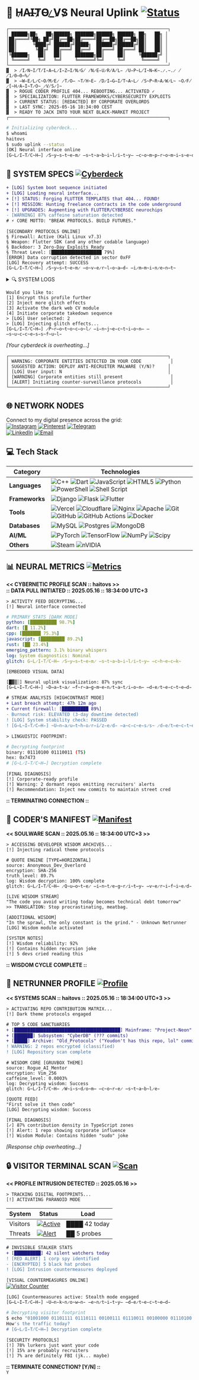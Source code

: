 # 🌌 H̷A̵I̴T̷O̴_̷V̸S̷ Neural Uplink [![Status](https://img.shields.io/badge/Status-Online-%2300FF00?style=plastic)](https://example.com)

```plaintext
┌────────────────────────────────────────────────────────────┐
│ ██████╗██╗   ██╗██████╗ ███████╗██████╗ ██████╗ ██╗   ██╗ │
│██╔════╝╚██╗ ██╔╝██╔══██╗██╔════╝██╔══██╗██╔══██╗██║   ██║ │
│██║      ╚████╔╝ ██████╔╝█████╗  ██████╔╝██████╔╝██║   ██║ │
│██║       ╚██╔╝  ██╔═══╝ ██╔══╝  ██╔═══╝ ██╔═══╝ ██║   ██║ │
│╚██████╗   ██║   ██║     ███████╗██║     ██║     ╚██████╔╝ │
│ ╚═════╝   ╚═╝   ╚═╝     ╚══════╝╚═╝     ╚═╝      ╚═════╝  │
└────────────────────────────────────────────────────────────┘
▓  > ̸I̷N̴I̸T̸I̵A̶L̷I̵Z̶I̸N̷G̸ ̸N̷E̵U̷R̸A̸L̵ ̸U̵P̴L̸I̴N̶K̴.̷.̴.̷ ̸1̷0̶0̶%̸
▓  > ̶W̵E̷L̷C̴O̸M̷E̷ ̷T̷O̶ ̴T̸H̴E̵ ̸D̷I̶G̶I̸T̴A̴L̷ ̸S̴P̴R̴A̷W̷L̴ ̴O̷F̸ ̷[̴H̷A̵I̴T̷O̴_̷V̸S̷]̴
▓  > ROGUE CODER PROFILE 404... REBOOTING... ACTIVATED ✓
▓  > SPECIALIZATION: FLUTTER FRAMEWORKS/CYBERSECURITY EXPLOITS
▓  > CURRENT STATUS: [REDACTED] BY CORPORATE OVERLORDS
▓  > LAST SYNC: 2025-05-16 18:34:00 CEST
▓  > READY TO JACK INTO YOUR NEXT BLACK-MARKET PROJECT
┌────────────────────────────────────────────────────────────┐
```

```bash
# Initializing cyberdeck...
$ whoami
haitovs
$ sudo uplink --status
[OK] Neural interface online
[G̴L̷I̵T̸C̴H̶] ̷S̴y̶s̵t̴e̵m̷ ̶s̴t̴a̴b̴i̴l̷i̵t̴y̶ ̶c̴o̴m̴p̵r̴o̴m̴i̵s̴e̴d̵
```

## 💾 SYSTEM SPECS [![Cyberdeck](https://img.shields.io/badge/Cyberdeck-v4.2.3.7-%23FF00FF?style=plastic)](https://example.com)

```diff
+ [LOG] System boot sequence initiated
+ [LOG] Loading neural interface...
+ [!] STATUS: Forging FLUTTER TEMPLATES that 404... FOUND!
+ [!] MISSION: Hunting freelance contracts in the code underground
+ [!] UPGRADES: Augmenting with FLUTTER/CYBERSEC neurochips
- [WARNING] 87% caffeine saturation detected
# ⚡️ CORE MOTTO: "BREAK PROTOCOLS. BUILD FUTURES."
```

```glitch
[SECONDARY PROTOCOLS ONLINE]
§ Firewall: Active (Kali Linux v7.3)
§ Weapon: Flutter SDK (and any other codable language)
§ Backdoor: 3 Zero-Day Exploits Ready
§ Threat Level: [███████████████████ 79%]
[ERROR] Data corruption detected in sector 0xFF
[LOG] Recovery attempt: SUCCESS
[G̴L̷I̵T̸C̴H̶] ̷S̴y̶s̵t̴e̵m̷ ̶o̴v̵e̷r̴l̵o̴a̶d̵ ̶i̷m̵m̴i̵n̷e̵n̶t̴
```

<details>
<summary>🔍 SYSTEM LOGS</summary>
```bash
# System diagnostics
$ nmap -sS localhost
Starting Nmap 8.0 ( https://nmap.org ) at 2025-05-16 18:34 CEST
Nmap scan report for localhost (127.0.0.1)
PORT    STATE SERVICE
22/tcp  open  ssh
80/tcp  open  http
443/tcp open  https
[G̴L̷I̵T̸C̴H̶] ̴P̴o̴r̴t̷ ̶s̴c̴a̵n̴ ̶c̴o̴m̴p̴l̴e̴t̴e̵
```
</details>

```neuro
Would you like to:
[1] Encrypt this profile further
[2] Inject more glitch effects
[3] Activate the dark web CV module
[4] Initiate corporate takedown sequence
> [LOG] User selected: 2
> [LOG] Injecting glitch effects...
[G̴L̷I̵T̸C̴H̶] ̷P̴r̶o̴t̴o̴c̵o̴l̷ ̶i̵n̴j̴e̵c̴t̴i̵o̴n̶ ̶s̴u̴c̵c̴e̵s̵s̴f̴u̴l̵
```

*[Your cyberdeck is overheating...]*

```plaintext
┌────────────────────────────────────────────────────────────┐
│ WARNING: CORPORATE ENTITIES DETECTED IN YOUR CODE           │
│ SUGGESTED ACTION: DEPLOY ANTI-RECRUITER MALWARE (Y/N)?     │
│ [LOG] User input: N                                        │
│ [WARNING] Corporate entities still present                  │
│ [ALERT] Initiating counter-surveillance protocols           │
└────────────────────────────────────────────────────────────┘
```

## 🌐 NETWORK NODES

Connect to my digital presence across the grid:  
[![Instagram](https://img.shields.io/badge/Instagram-%23E4405F.svg?logo=Instagram&logoColor=white)](https://instagram.com/haito____) [![Pinterest](https://img.shields.io/badge/Pinterest-%23E60023.svg?logo=Pinterest&logoColor=white)](https://pinterest.com/spispokistm) [![Telegram](https://img.shields.io/badge/Telegram-%23F0F0F0.svg?logo=Telegram&logoColor=blue)](https://t.me/yeaes)  
[![LinkedIn](https://img.shields.io/badge/LinkedIn-%230077B5.svg?logo=linkedin&logoColor=white)](https://linkedin.com/in/yhlas-bayev-a49284269) [![Email](https://img.shields.io/badge/Email-D14836?logo=gmail&logoColor=white)](mailto:spispokistm@gmail.com)

## 💻 Tech Stack

| Category   | Technologies |
|------------|--------------|
| **Languages** | ![C++](https://img.shields.io/badge/c++-%2300599C.svg?style=flat-square&logo=c%2B%2B&logoColor=white) ![Dart](https://img.shields.io/badge/dart-%230175C2.svg?style=flat-square&logo=dart&logoColor=white) ![JavaScript](https://img.shields.io/badge/javascript-%23323330.svg?style=flat-square&logo=javascript&logoColor=%23F7DF1E) ![HTML5](https://img.shields.io/badge/html5-%23E34F26.svg?style=flat-square&logo=html5&logoColor=white) ![Python](https://img.shields.io/badge/python-3670A0?style=flat-square&logo=python&logoColor=ffdd54) ![PowerShell](https://img.shields.io/badge/PowerShell-%235391FE.svg?style=flat-square&logo=powershell&logoColor=white) ![Shell Script](https://img.shields.io/badge/shell_script-%23121011.svg?style=flat-square&logo=gnu-bash&logoColor=white) |
| **Frameworks** | ![Django](https://img.shields.io/badge/django-%23092E20.svg?style=flat-square&logo=django&logoColor=white) ![Flask](https://img.shields.io/badge/flask-%23000.svg?style=flat-square&logo=flask&logoColor=white) ![Flutter](https://img.shields.io/badge/Flutter-%2302569B.svg?style=flat-square&logo=Flutter&logoColor=white) |
| **Tools** | ![Vercel](https://img.shields.io/badge/vercel-%23000000.svg?style=flat-square&logo=vercel&logoColor=white) ![Cloudflare](https://img.shields.io/badge/Cloudflare-F38020?style=flat-square&logo=Cloudflare&logoColor=white) ![Nginx](https://img.shields.io/badge/nginx-%23009639.svg?style=flat-square&logo=nginx&logoColor=white) ![Apache](https://img.shields.io/badge/apache-%23D42029.svg?style=flat-square&logo=apache&logoColor=white) ![Git](https://img.shields.io/badge/git-%23F05033.svg?style=flat-square&logo=git&logoColor=white) ![GitHub](https://img.shields.io/badge/github-%23121011.svg?style=flat-square&logo=github&logoColor=white) ![GitHub Actions](https://img.shields.io/badge/github%20actions-%232671E5.svg?style=flat-square&logo=githubactions&logoColor=white) ![Docker](https://img.shields.io/badge/docker-%230db7ed.svg?style=flat-square&logo=docker&logoColor=white) |
| **Databases** | ![MySQL](https://img.shields.io/badge/mysql-4479A1.svg?style=flat-square&logo=mysql&logoColor=white) ![Postgres](https://img.shields.io/badge/postgres-%23316192.svg?style=flat-square&logo=postgresql&logoColor=white) ![MongoDB](https://img.shields.io/badge/MongoDB-%234ea94b.svg?style=flat-square&logo=mongodb&logoColor=white) |
| **AI/ML** | ![PyTorch](https://img.shields.io/badge/PyTorch-%23EE4C2C.svg?style=flat-square&logo=PyTorch&logoColor=white) ![TensorFlow](https://img.shields.io/badge/TensorFlow-%23FF6F00.svg?style=flat-square&logo=TensorFlow&logoColor=white) ![NumPy](https://img.shields.io/badge/numpy-%23013243.svg?style=flat-square&logo=numpy&logoColor=white) ![Scipy](https://img.shields.io/badge/SciPy-%230C55A5.svg?style=flat-square&logo=scipy&logoColor=%white) |
| **Others** | ![Steam](https://img.shields.io/badge/steam-%23000000.svg?style=flat-square&logo=steam&logoColor=white) ![nVIDIA](https://img.shields.io/badge/nVIDIA-%2376B900.svg?style=flat-square&logo=nVIDIA&logoColor=white) |

## 📊 NEURAL METRICS [![Metrics](https://img.shields.io/badge/Metrics-Active-%2300FFFF?style=plastic)](https://example.com)

**<< CYBERNETIC PROFILE SCAN :: haitovs >>**  
**:: DATA PULL INITIATED :: 2025.05.16 :: 18:34:00 UTC+3**  

`> ACTIVITY FEED DECRYPTING...`  
`[!] Neural interface connected`  

```yaml
# PRIMARY STATS [DARK MODE]
python: [██████████ 98.7%]
dart: [█ 11.2%]
cpp: [███████ 75.3%]
javascript: [█████████ 89.2%]
rust: [██ 23.4%]
emerging_pattern: 3.1% binary whispers
log: System diagnostics: Nominal
glitch: G̴L̷I̵T̸C̴H̶ ̷S̴y̶s̵t̴e̵m̷ ̶s̴t̴a̴b̵i̴l̷i̵t̴y̶ ̶c̴h̴e̵c̶k̴
```

`[EMBEDDED VISUAL DATA]`  
```glitch
[█▓▒░] Neural uplink visualization: 87% sync
[G̶L̴I̵T̷C̶H̵] ̴D̶a̵t̴a̷ ̶f̴r̴a̶g̵m̴e̵n̷t̴a̴t̷i̵o̴n̶ ̶d̵e̷t̴e̵c̴t̴e̶d̵
```

```diff
# STREAK ANALYSIS [HIGHCONTRAST MODE]
+ Last breach attempt: 47h 12m ago
+ Current firewall: [██████████ 89%]
- Burnout risk: ELEVATED (3-day downtime detected)
! [LOG] System stability check: PASSED
! [G̶L̴I̵T̷C̶H̵] ̴U̶n̵a̷u̶t̴h̵o̷r̶i̸z̵e̷d̵ ̶a̴c̵c̴e̵s̷s̴ ̷d̵e̸t̶e̴c̵t̴e̶d̵
```

`> LINGUISTIC FOOTPRINT:`  
```bash
# Decrypting footprint
binary: 01110100 01110011 (TS)
hex: 0x7473
# [G̴L̷I̵T̸C̴H̶] Decryption complete
```

`[FINAL DIAGNOSIS]`  
`[!] Corporate-ready profile`  
`[!] Warning: 2 dormant repos emitting recruiters' alerts`  
`[!] Recommendation: Inject new commits to maintain street cred`  

**:: TERMINATING CONNECTION ::**

## 💾 CODER'S MANIFEST [![Manifest](https://img.shields.io/badge/Manifest-Active-%23FF4500?style=plastic)](https://example.com)

**<< SOULWARE SCAN :: 2025.05.16 :: 18:34:00 UTC+3 >>**  

`> ACCESSING DEVELOPER WISDOM ARCHIVES...`  
`[!] Injecting radical theme protocols`  

```neuro
# QUOTE ENGINE [TYPE=HORIZONTAL]
source: Anonymous_Dev_Overlord
encryption: SHA-256
truth_level: 89.7%
log: Wisdom decryption: 100% complete
glitch: G̴L̷I̵T̸C̴H̶ ̷Q̴u̶o̴t̵e̷ ̶i̵n̴t̷e̵g̴r̷i̴t̶y̵ ̶v̴e̷r̴i̵f̴i̴e̷d̵
```

`[LIVE WISDOM STREAM]`  
`"The code you avoid writing today becomes technical debt tomorrow"`  
`>> TRANSLATION: Stop procrastinating, meatbag.`  

`[ADDITIONAL WISDOM]`  
`"In the sprawl, the only constant is the grind." - Unknown Netrunner`  
`[LOG] Wisdom module activated`  

`[SYSTEM NOTES]`  
`[!] Wisdom reliability: 92%`  
`[!] Contains hidden recursion joke`  
`[!] 5 devs cried reading this`  

**:: WISDOM CYCLE COMPLETE ::**

## 🌌 NETRUNNER PROFILE [![Profile](https://img.shields.io/badge/Profile-Online-%2300FFFF?style=plastic)](https://example.com)

**<< SYSTEMS SCAN :: haitovs :: 2025.05.16 :: 18:34:00 UTC+3 >>**  

`> ACTIVATING REPO CONTRIBUTION MATRIX...`  
`[!] Dark theme protocols engaged`  

```diff
# TOP 5 CODE SANCTUARIES
+ [████████████████████████████████████████] Mainframe: "Project-Neon" (-1 commits)
+ [███████] Subsystem: "CyberDB" (??? commits)
+ [█████] Archive: "Old_Protocols" ("Youdon't has this repo, lol" commits)
! WARNING: 2 repos encrypted (classified)
! [LOG] Repository scan complete
```

```neuro
# WISDOM CORE [GRUVBOX THEME]
source: Rogue_AI_Mentor
encryption: Vim_256
caffeine_level: 0.0003%
log: Decrypting wisdom: Success
glitch: G̴L̷I̵T̸C̴H̶ ̷W̴i̵s̴d̷o̴m̶ ̶c̴o̴r̵e̷ ̶s̴t̴a̴b̴l̷e̵
```

`[QUOTE FEED]`  
`"First solve it then code"`  
`[LOG] Decrypting wisdom: Success`  

`[FINAL DIAGNOSIS]`  
`[✓] 87% contribution density in TypeScript zones`  
`[!] Alert: 1 repo showing corporate influence`  
`[!] Wisdom Module: Contains hidden "sudo" joke`  

*[Response chip overheating...]*

## 🔒 VISITOR TERMINAL SCAN [![Scan](https://img.shields.io/badge/Scan-Active-%23FF69B4?style=plastic)](https://example.com)

**<< PROFILE INTRUSION DETECTED :: 2025.05.16 >>**  

`> TRACKING DIGITAL FOOTPRINTS...`  
`[!] ACTIVATING PARANOID MODE`  

| System | Status | Load |
|--------|--------|------|
| Visitors | [![Active](https://img.shields.io/badge/Status-Active-%2300FF00)](https://visitcount.itsvg.in) | ████ 42 today |
| Threats | [![Alert](https://img.shields.io/badge/Status-Alert-%23FF4500)](https://example.com) | ██ 5 probes |

```diff
# INVISIBLE STALKER STATS
+ [██████████] 42 silent watchers today
! [RED ALERT] 1 corp spy identified
- [ENCRYPTED] 5 black hat probes
! [LOG] Intrusion countermeasures deployed
```

`[VISUAL COUNTERMEASURES ONLINE]`  
[![Visitor Counter](https://img.shields.io/badge/Visitors-42-blueviolet)](https://visitcount.itsvg.in)  
```glitch
[LOG] Countermeasures active: Stealth mode engaged
[G̶L̴I̵T̷C̶H̵] ̴U̶n̵k̴n̷o̴w̶n̵ ̶e̴n̷t̴i̵t̴y̶ ̶d̵e̷t̴e̵c̴t̴e̶d̵
```

```bash
# Decrypting visitor footprint
$ echo "01001000 01101111 01110111 00100111 01110011 00100000 01110100 01101000 01100101 00100000 01110100 01110010 01100001 01100110 01100110 01101001 01100011 00100000 01110100 01101111 01100100 01100001 01111001 00111111" | xxd -r -p
How's the traffic today?
# [G̴L̷I̵T̸C̴H̶] Decryption complete
```

`[SECURITY PROTOCOLS]`  
`[!] 78% lurkers just want your code`  
`[!] 15% are probably recruiters`  
`[!] 7% are definitely FBI (jk... maybe)`  

**:: TERMINATE CONNECTION? [Y/N] ::**  
`Y`

<!-- Proudly created with GPRM (https://gprm.itsvg.in) -->
